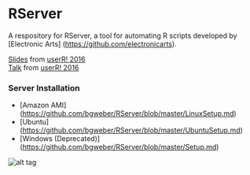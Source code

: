 # RServer

A respository for RServer, a tool for automating R scripts developed by [Electronic Arts] (https://github.com/electronicarts).

[Slides](https://github.com/bgweber/RServer/raw/master/EA%20Rserver.pdf) from [userR! 2016](http://user2016.org/)
<br>[Talk](https://channel9.msdn.com/Events/useR-international-R-User-conference/useR2016/RServer-Operationalizing-R-at-Electronic-Arts) from [userR! 2016](http://user2016.org/)

### Server Installation
* [Amazon AMI] (https://github.com/bgweber/RServer/blob/master/LinuxSetup.md)
* [Ubuntu] (https://github.com/bgweber/RServer/blob/master/UbuntuSetup.md)
* [Windows (Deprecated)] (https://github.com/bgweber/RServer/blob/master/Setup.md)

![alt tag](https://github.com/bgweber/RServer/blob/master/RServerSC.png)

